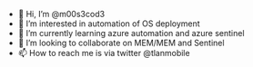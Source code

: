 - 👋 Hi, I’m @m00s3cod3
- 👀 I’m interested in automation of OS deployment
- 🌱 I’m currently learning azure automation and azure sentinel
- 💞️ I’m looking to collaborate on MEM/MEM and Sentinel
- 📫 How to reach me is via twitter @tlanmobile

<!---
m00s3cod3/m00s3cod3 is a ✨ special ✨ repository because its `README.md` (this file) appears on your GitHub profile.
You can click the Preview link to take a look at your changes.
--->
